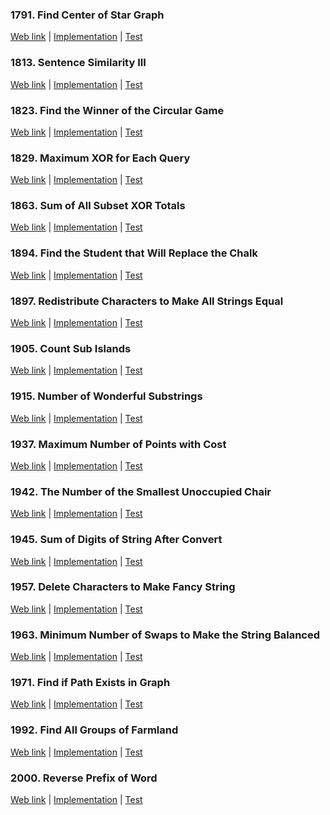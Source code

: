 ### 1791. Find Center of Star Graph

<a href="https://leetcode.com/problems/find-center-of-star-graph">Web link</a> |
[Implementation](src/main/java/leetcode/Solution01791.java) |
[Test](src/test/java/leetcode/Solution01791Test.java)

### 1813. Sentence Similarity III

<a href="https://leetcode.com/problems/sentence-similarity-iii">Web link</a> |
[Implementation](src/main/java/leetcode/Solution01813.java) |
[Test](src/test/java/leetcode/Solution01813Test.java)

### 1823. Find the Winner of the Circular Game

<a href="https://leetcode.com/problems/find-the-winner-of-the-circular-game">Web link</a> |
[Implementation](src/main/java/leetcode/Solution01823.java) |
[Test](src/test/java/leetcode/Solution01823Test.java)

### 1829. Maximum XOR for Each Query

<a href="https://leetcode.com/problems/maximum-xor-for-each-query">Web link</a> |
[Implementation](src/main/java/leetcode/Solution01829.java) |
[Test](src/test/java/leetcode/Solution01829Test.java)

### 1863. Sum of All Subset XOR Totals

<a href="https://leetcode.com/problems/sum-of-all-subset-xor-totals">Web link</a> |
[Implementation](src/main/java/leetcode/Solution01863.java) |
[Test](src/test/java/leetcode/Solution01863Test.java)

### 1894. Find the Student that Will Replace the Chalk

<a href="https://leetcode.com/problems/find-the-student-that-will-replace-the-chalk">Web link</a> |
[Implementation](src/main/java/leetcode/Solution01894.java) |
[Test](src/test/java/leetcode/Solution01894Test.java)

### 1897. Redistribute Characters to Make All Strings Equal

<a href="https://leetcode.com/problems/redistribute-characters-to-make-all-strings-equal">Web link</a> |
[Implementation](src/main/java/leetcode/Solution01897.java) |
[Test](src/test/java/leetcode/Solution01897Test.java)

### 1905. Count Sub Islands

<a href="https://leetcode.com/problems/count-sub-islands">Web link</a> |
[Implementation](src/main/java/leetcode/Solution01905.java) |
[Test](src/test/java/leetcode/Solution01905Test.java)

### 1915. Number of Wonderful Substrings

<a href="https://leetcode.com/problems/number-of-wonderful-substrings">Web link</a> |
[Implementation](src/main/java/leetcode/Solution01915.java) |
[Test](src/test/java/leetcode/Solution01915Test.java)

### 1937. Maximum Number of Points with Cost

<a href="https://leetcode.com/problems/maximum-number-of-points-with-cost">Web link</a> |
[Implementation](src/main/java/leetcode/Solution01937.java) |
[Test](src/test/java/leetcode/Solution01937Test.java)

### 1942. The Number of the Smallest Unoccupied Chair

<a href="https://leetcode.com/problems/the-number-of-the-smallest-unoccupied-chair">Web link</a> |
[Implementation](src/main/java/leetcode/Solution01942.java) |
[Test](src/test/java/leetcode/Solution01942Test.java)

### 1945. Sum of Digits of String After Convert

<a href="https://leetcode.com/problems/sum-of-digits-of-string-after-convert">Web link</a> |
[Implementation](src/main/java/leetcode/Solution01945.java) |
[Test](src/test/java/leetcode/Solution01945Test.java)

### 1957. Delete Characters to Make Fancy String

<a href="https://leetcode.com/problems/delete-characters-to-make-fancy-string">Web link</a> |
[Implementation](src/main/java/leetcode/Solution01957.java) |
[Test](src/test/java/leetcode/Solution01957Test.java)

### 1963. Minimum Number of Swaps to Make the String Balanced

<a href="https://leetcode.com/problems/minimum-number-of-swaps-to-make-the-string-balanced">Web link</a> |
[Implementation](src/main/java/leetcode/Solution01963.java) |
[Test](src/test/java/leetcode/Solution01963Test.java)

### 1971. Find if Path Exists in Graph

<a href="https://leetcode.com/problems/find-if-path-exists-in-graph">Web link</a> |
[Implementation](src/main/java/leetcode/Solution01971.java) |
[Test](src/test/java/leetcode/Solution01971Test.java)

### 1992. Find All Groups of Farmland

<a href="https://leetcode.com/problems/find-all-groups-of-farmland">Web link</a> |
[Implementation](src/main/java/leetcode/Solution01992.java) |
[Test](src/test/java/leetcode/Solution01992Test.java)

### 2000. Reverse Prefix of Word

<a href="https://leetcode.com/problems/reverse-prefix-of-word">Web link</a> |
[Implementation](src/main/java/leetcode/Solution02000.java) |
[Test](src/test/java/leetcode/Solution02000Test.java)
